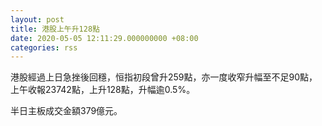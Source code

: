 ```yaml
---
layout: post
title: 港股上午升128點
date: 2020-05-05 12:11:29.000000000 +08:00
categories: rss
---
```


港股經過上日急挫後回穩，恒指初段曾升259點，亦一度收窄升幅至不足90點，上午收報23742點，上升128點，升幅逾0.5%。

半日主板成交金額379億元。
